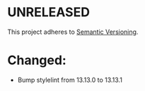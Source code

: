 # UNRELEASED

This project adheres to [Semantic Versioning](http://semver.org/).

# Changed:

- Bump stylelint from 13.13.0 to 13.13.1
